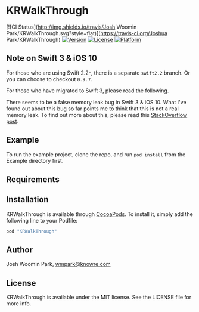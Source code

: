 # KRWalkThrough

[![CI Status](http://img.shields.io/travis/Josh Woomin Park/KRWalkThrough.svg?style=flat)](https://travis-ci.org/Joshua Park/KRWalkThrough)
[![Version](https://img.shields.io/cocoapods/v/KRWalkThrough.svg?style=flat)](http://cocoapods.org/pods/KRWalkThrough)
[![License](https://img.shields.io/cocoapods/l/KRWalkThrough.svg?style=flat)](http://cocoapods.org/pods/KRWalkThrough)
[![Platform](https://img.shields.io/cocoapods/p/KRWalkThrough.svg?style=flat)](http://cocoapods.org/pods/KRWalkThrough)

## Note on Swift 3 & iOS 10

For those who are using Swift 2.2-, there is a separate `swift2.2` branch. Or you can choose to checkout `0.9.7`.

For those who have migrated to Swift 3, please read the following.

There seems to be a false memory leak bug in Swift 3 & iOS 10.
What I've found out about this bug so far points me to think that this is not a real memory leak.
To find out more about this, please read this [StackOverflow post](http://stackoverflow.com/questions/39886126/swift-3-ios-10-false-memory-leak-bug).

## Example

To run the example project, clone the repo, and run `pod install` from the Example directory first.

## Requirements

## Installation

KRWalkThrough is available through [CocoaPods](http://cocoapods.org). To install
it, simply add the following line to your Podfile:

```ruby
pod "KRWalkThrough"
```

## Author

Josh Woomin Park, wmpark@knowre.com

## License

KRWalkThrough is available under the MIT license. See the LICENSE file for more info.
